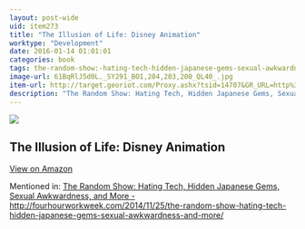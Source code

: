 ```yaml
---
layout: post-wide
uid: item273
title: "The Illusion of Life: Disney Animation"
worktype: "Development"
date: 2016-01-14 01:01:01
categories: book
tags: the-random-show:-hating-tech-hidden-japanese-gems-sexual-awkwardness-and-more--http://fourhourworkweek.com/2014/11/25/the-random-show-hating-tech-hidden-japanese-gems-sexual-awkwardness-and-more/
image-url: 61BqRlJ5d0L._SY291_BO1,204,203,200_QL40_.jpg
item-url: http://target.georiot.com/Proxy.ashx?tsid=14707&GR_URL=http%3A%2F%2Fwww.amazon.com%2FIllusion-Life-Disney-Animation%2Fdp%2F0786860707
description: "The Random Show: Hating Tech, Hidden Japanese Gems, Sexual Awkwardness, and More - http://fourhourworkweek.com/2014/11/25/the-random-show-hating-tech-hidden-japanese-gems-sexual-awkwardness-and-more/"
---
```

<a href="http://target.georiot.com/Proxy.ashx?tsid=14707&GR_URL=http%3A%2F%2Fwww.amazon.com%2FIllusion-Life-Disney-Animation%2Fdp%2F0786860707" target="blank"><img src="../../../../img/thumbs/61BqRlJ5d0L._SY291_BO1,204,203,200_QL40_.jpg" class="prod-img"></a>
<h2>The Illusion of Life: Disney Animation</h2>
<p><a class="btn btn-primary" href="http://target.georiot.com/Proxy.ashx?tsid=14707&GR_URL=http%3A%2F%2Fwww.amazon.com%2FIllusion-Life-Disney-Animation%2Fdp%2F0786860707" target="blank">View on Amazon</a><p>
<p>Mentioned in: <a href="http://fourhourworkweek.com/2014/11/25/the-random-show-hating-tech-hidden-japanese-gems-sexual-awkwardness-and-more/" target="blank">The Random Show: Hating Tech, Hidden Japanese Gems, Sexual Awkwardness, and More - http://fourhourworkweek.com/2014/11/25/the-random-show-hating-tech-hidden-japanese-gems-sexual-awkwardness-and-more/</a></p>
